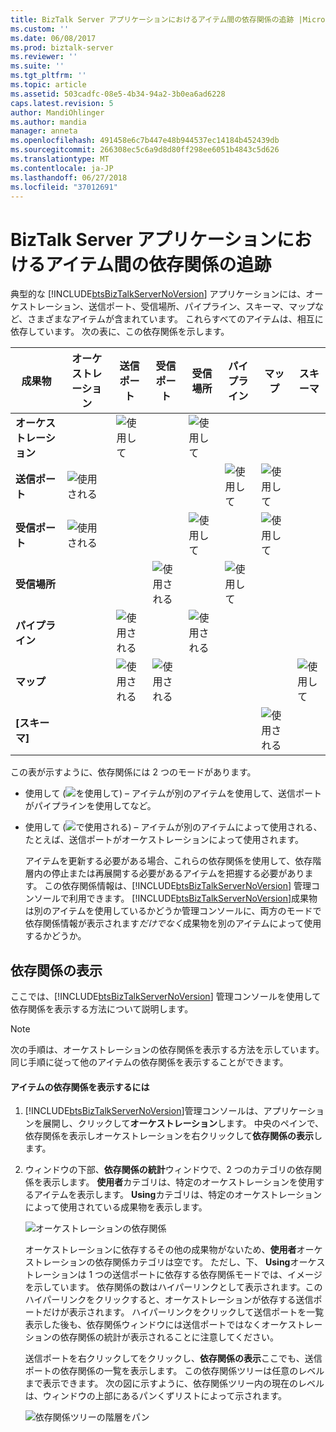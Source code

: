 ```yaml
---
title: BizTalk Server アプリケーションにおけるアイテム間の依存関係の追跡 |Microsoft Docs
ms.custom: ''
ms.date: 06/08/2017
ms.prod: biztalk-server
ms.reviewer: ''
ms.suite: ''
ms.tgt_pltfrm: ''
ms.topic: article
ms.assetid: 503cadfc-08e5-4b34-94a2-3b0ea6ad6228
caps.latest.revision: 5
author: MandiOhlinger
ms.author: mandia
manager: anneta
ms.openlocfilehash: 491458e6c7b447e48b944537ec14184b452439db
ms.sourcegitcommit: 266308ec5c6a9d8d80ff298ee6051b4843c5d626
ms.translationtype: MT
ms.contentlocale: ja-JP
ms.lasthandoff: 06/27/2018
ms.locfileid: "37012691"
---
```

# <a name="tracking-dependencies-between-artifacts-in-a-biztalk-server-application"></a>BizTalk Server アプリケーションにおけるアイテム間の依存関係の追跡
典型的な [!INCLUDE[btsBizTalkServerNoVersion](../includes/btsbiztalkservernoversion-md.md)] アプリケーションには、オーケストレーション、送信ポート、受信場所、パイプライン、スキーマ、マップなど、さまざまなアイテムが含まれています。 これらすべてのアイテムは、相互に依存しています。 次の表に、この依存関係を示します。  
  
|成果物|オーケストレーション|送信ポート|受信ポート|受信場所|パイプライン|マップ|スキーマ|  
|---------------|-------------------|---------------|------------------|----------------------|--------------|----------|-------------|  
|**オーケストレーション**||![使用して](../core/media/dependency-using-icon.png "Dependency_Using_Icon")||![使用して](../core/media/dependency-using-icon.png "Dependency_Using_Icon")||||  
|**送信ポート**|![使用される](../core/media/dependency-usedby-icon.png "Dependency_UsedBy_Icon")||||![使用して](../core/media/dependency-using-icon.png "Dependency_Using_Icon")|![使用して](../core/media/dependency-using-icon.png "Dependency_Using_Icon")||  
|**受信ポート**|![使用される](../core/media/dependency-usedby-icon.png "Dependency_UsedBy_Icon")|||![使用して](../core/media/dependency-using-icon.png "Dependency_Using_Icon")||![使用して](../core/media/dependency-using-icon.png "Dependency_Using_Icon")||  
|**受信場所**|||![使用される](../core/media/dependency-usedby-icon.png "Dependency_UsedBy_Icon")||![使用して](../core/media/dependency-using-icon.png "Dependency_Using_Icon")|||  
|**パイプライン**||![使用される](../core/media/dependency-usedby-icon.png "Dependency_UsedBy_Icon")||![使用される](../core/media/dependency-usedby-icon.png "Dependency_UsedBy_Icon")||||  
|**マップ**||![使用される](../core/media/dependency-usedby-icon.png "Dependency_UsedBy_Icon")|![使用される](../core/media/dependency-usedby-icon.png "Dependency_UsedBy_Icon")||||![使用して](../core/media/dependency-using-icon.png "Dependency_Using_Icon")|  
|**[スキーマ]**||||||![使用される](../core/media/dependency-usedby-icon.png "Dependency_UsedBy_Icon")||  
  
 この表が示すように、依存関係には 2 つのモードがあります。  
  
- 使用して (![を使用して](../core/media/dependency-using-icon.png "Dependency_Using_Icon")) – アイテムが別のアイテムを使用して、送信ポートがパイプラインを使用してなど。  
  
- 使用して (![で使用される](../core/media/dependency-usedby-icon.png "Dependency_UsedBy_Icon")) – アイテムが別のアイテムによって使用される、たとえば、送信ポートがオーケストレーションによって使用されます。  
  
  アイテムを更新する必要がある場合、これらの依存関係を使用して、依存階層内の停止または再展開する必要があるアイテムを把握する必要があります。 この依存関係情報は、[!INCLUDE[btsBizTalkServerNoVersion](../includes/btsbiztalkservernoversion-md.md)] 管理コンソールで利用できます。 [!INCLUDE[btsBizTalkServerNoVersion](../includes/btsbiztalkservernoversion-md.md)]成果物は別のアイテムを使用しているかどうか管理コンソールに、両方のモードで依存関係情報が表示されます*だけでなく*成果物を別のアイテムによって使用するかどうか。  
  
## <a name="viewing-dependencies"></a>依存関係の表示  
 ここでは、[!INCLUDE[btsBizTalkServerNoVersion](../includes/btsbiztalkservernoversion-md.md)] 管理コンソールを使用して依存関係を表示する方法について説明します。  
  
> [!NOTE]
>  次の手順は、オーケストレーションの依存関係を表示する方法を示しています。 同じ手順に従って他のアイテムの依存関係を表示することができます。  
  
#### <a name="to-view-dependencies-for-an-artifact"></a>アイテムの依存関係を表示するには  
  
1. [!INCLUDE[btsBizTalkServerNoVersion](../includes/btsbiztalkservernoversion-md.md)]管理コンソールは、アプリケーションを展開し、クリックして**オーケストレーション**します。 中央のペインで、依存関係を表示しオーケストレーションを右クリックして**依存関係の表示**します。  
  
2. ウィンドウの下部、**依存関係の統計**ウィンドウで、2 つのカテゴリの依存関係を表示します。 **使用者**カテゴリは、特定のオーケストレーションを使用するアイテムを表示します。 **Using**カテゴリは、特定のオーケストレーションによって使用されている成果物を表示します。  
  
    ![オーケストレーションの依存関係](../core/media/dependency-orchestration.jpg "Dependency_Orchestration")  
  
    オーケストレーションに依存するその他の成果物がないため、**使用者**オーケストレーションの依存関係カテゴリは空です。 ただし、下、 **Using**オーケストレーションは 1 つの送信ポートに依存する依存関係モードでは、イメージを示しています。 依存関係の数はハイパーリンクとして表示されます。このハイパーリンクをクリックすると、オーケストレーションが依存する送信ポートだけが表示されます。 ハイパーリンクをクリックして送信ポートを一覧表示した後も、依存関係ウィンドウには送信ポートではなくオーケストレーションの依存関係の統計が表示されることに注意してください。  
  
    送信ポートを右クリックしてをクリックし、**依存関係の表示**ここでも、送信ポートの依存関係の一覧を表示します。 この依存関係ツリーは任意のレベルまで表示できます。 次の図に示すように、依存関係ツリー内の現在のレベルは、ウィンドウの上部にあるパンくずリストによって示されます。  
  
    ![依存関係ツリーの階層をパン](../core/media/dependency-breadcrumbs.jpg "Dependency_BreadCrumbs")